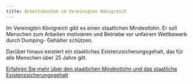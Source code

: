 ```yaml
---
title: Arbeitskosten im Vereinigten Königreich
---
```


Im Vereinigten Königreich gibt es einen staatlichen Mindestlohn. Er soll Menschen zum Arbeiten motivieren und Betriebe vor unfairem Wettbewerb durch Dumping- Gehälter schützen.

Darüber hinaus existiert ein staatliches Existenzsicherungsgehalt, das für alle Menschen über 25 Jahre gilt.

[Erfahren Sie mehr über den staatlichen Mindestlohn und das staatliche Existenzsicherungsgehalt](https://www.gov.uk/national-minimum-wage/who-gets-the-minimum-wage)
